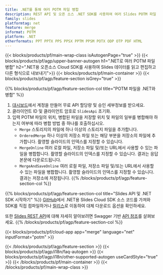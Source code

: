 ```yaml
---
title: .NET를 통해 여러 POTM 파일 병합
description: REST API 및 오픈 소스 .NET SDK를 사용하여 여러 Slides POTM 파일 병합
family: slides
platformtag: net
feature: merge
informat: POTM
platform: .NET
otherformats: PPT PPTX PPS PPSX PPTM PPSM POTX ODP OTP PDF HTML
---
```


{{< blocks/products/pf/main-wrap-class isAutogenPage="true" >}}
{{< blocks/products/pf/agp/upper-banner-autogen h1=".NET로 여러 POTM 파일 병합" h2=".NET용 오픈소스 Cloud SDK를 사용하여 Slides 데이터를 읽고 편집하고 다른 형식으로 내보내기">}}
{{< blocks/products/pf/main-container >}}
{{< blocks/products/pf/agp/feature-section isGrey="true" >}}

{{% blocks/products/pf/agp/feature-section-col title="POTM 파일을 .NET와 병합" %}}
1. <a href="https://dashboard.aspose.cloud/">대시보드</a>에서 계정을 만들어 무료 API 할당량 및 승인 세부정보를 받으세요.
1. 클라이언트 ID 및 클라이언트 암호로 ```SlidesApi``` 초기화.
1. 입력 POTM 파일의 위치, 병합된 파일을 저장할 위치 및 파일의 일부를 병합해야 하는지 여부에 따라 병합 방법 중 하나를 호출하십시오.
    - ```Merge``` 스토리지의 파일에 하나 이상의 스토리지 파일을 추가합니다.
    - ```OrderedMerge``` 하나 이상의 저장소 파일 또는 해당 부분을 저장소의 파일에 추가합니다. 촬영할 슬라이드의 인덱스를 지정할 수 있습니다.
    - ```MergeOnline``` 여러 로컬 파일, 저장소 파일 및/또는 URL에서 사용할 수 있는 파일을 병합합니다. 촬영할 슬라이드의 인덱스를 지정할 수 있습니다. 결과는 응답 본문에 다운로드됩니다.
    - ```MergeAndSaveOnline``` 여러 로컬 파일, 저장소 파일 및/또는 URL에서 사용할 수 있는 파일을 병합합니다. 촬영할 슬라이드의 인덱스를 지정할 수 있습니다. 결과는 저장소에 저장됩니다.
{{% /blocks/products/pf/agp/feature-section-col %}}

{{% blocks/products/pf/agp/feature-section-col title="Slides API 및 .NET SDK 시작하기" %}}
[GitHub](https://github.com/aspose-slides-cloud/aspose-slides-cloud-dotnet)에서 .NET용 Slides Cloud SDK 소스 코드를 가져와 SDK를 직접 컴파일하거나 [릴리스](https://releases.aspose.cloud/)로 이동하여 대체 다운로드 옵션을 확인하세요.

또한 [Slides REST API](https://products.aspose.cloud/slides/curl/)에 대해 자세히 알아보려면 Swagger 기반 [API 참조](https://apireference.aspose.cloud/slides/)를 살펴보세요.
{{% /blocks/products/pf/agp/feature-section-col %}}

{{< blocks/products/pf/cloud-app app="merge" language="net" inputFormat="potm" >}}

{{< /blocks/products/pf/agp/feature-section >}}
{{< blocks/products/pf/agp/i18n/faq-autogen >}}
{{< blocks/products/pf/agp/i18n/other-supported-autogen useCardStyle="true" >}}
{{< /blocks/products/pf/main-container >}}
{{< /blocks/products/pf/main-wrap-class >}}